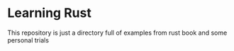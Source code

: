 # Learning Rust

This repository is just a directory full of examples from rust book and some personal trials